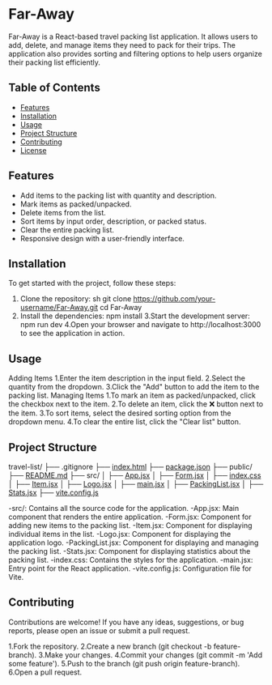 # Far-Away

Far-Away is a React-based travel packing list application. It allows users to add, delete, and manage items they need to pack for their trips. The application also provides sorting and filtering options to help users organize their packing list efficiently.

## Table of Contents

- [Features](#features)
- [Installation](#installation)
- [Usage](#usage)
- [Project Structure](#project-structure)
- [Contributing](#contributing)
- [License](#license)

## Features

- Add items to the packing list with quantity and description.
- Mark items as packed/unpacked.
- Delete items from the list.
- Sort items by input order, description, or packed status.
- Clear the entire packing list.
- Responsive design with a user-friendly interface.

## Installation

To get started with the project, follow these steps:

1. Clone the repository:
   sh
   git clone https://github.com/your-username/Far-Away.git
   cd Far-Away
2. Install the dependencies:
   npm install
   3.Start the development server:
   npm run dev
   4.Open your browser and navigate to http://localhost:3000 to see the application in action.

## Usage

Adding Items
1.Enter the item description in the input field.
2.Select the quantity from the dropdown.
3.Click the "Add" button to add the item to the packing list.
Managing Items
1.To mark an item as packed/unpacked, click the checkbox next to the item.
2.To delete an item, click the ❌ button next to the item.
3.To sort items, select the desired sorting option from the dropdown menu.
4.To clear the entire list, click the "Clear list" button.

## Project Structure

travel-list/
├── .gitignore
├── [index.html](http://_vscodecontentref_/1)
├── [package.json](http://_vscodecontentref_/2)
├── public/
├── [README.md](http://_vscodecontentref_/3)
├── src/
│ ├── [App.jsx](http://_vscodecontentref_/4)
│ ├── [Form.jsx](http://_vscodecontentref_/5)
│ ├── [index.css](http://_vscodecontentref_/6)
│ ├── [Item.jsx](http://_vscodecontentref_/7)
│ ├── [Logo.jsx](http://_vscodecontentref_/8)
│ ├── [main.jsx](http://_vscodecontentref_/9)
│ ├── [PackingList.jsx](http://_vscodecontentref_/10)
│ ├── [Stats.jsx](http://_vscodecontentref_/11)
├── [vite.config.js](http://_vscodecontentref_/12)

-src/: Contains all the source code for the application.
-App.jsx: Main component that renders the entire application.
-Form.jsx: Component for adding new items to the packing list.
-Item.jsx: Component for displaying individual items in the list.
-Logo.jsx: Component for displaying the application logo.
-PackingList.jsx: Component for displaying and managing the packing list.
-Stats.jsx: Component for displaying statistics about the packing list.
-index.css: Contains the styles for the application.
-main.jsx: Entry point for the React application.
-vite.config.js: Configuration file for Vite.

## Contributing

Contributions are welcome! If you have any ideas, suggestions, or bug reports, please open an issue or submit a pull request.

1.Fork the repository.
2.Create a new branch (git checkout -b feature-branch).
3.Make your changes.
4.Commit your changes (git commit -m 'Add some feature').
5.Push to the branch (git push origin feature-branch).
6.Open a pull request.
